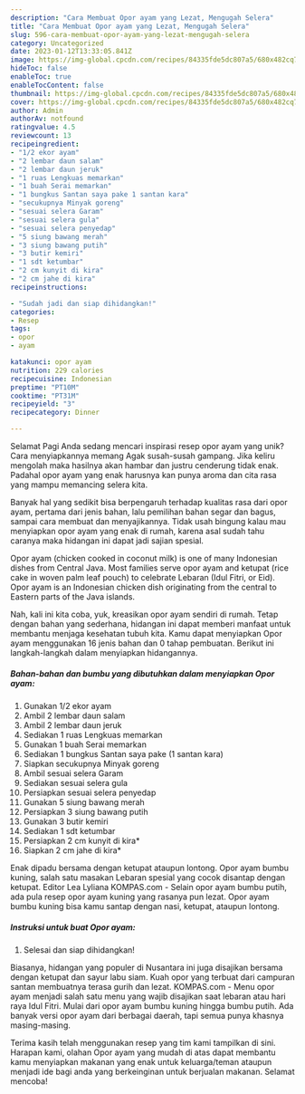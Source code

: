 ```yaml
---
description: "Cara Membuat Opor ayam yang Lezat, Mengugah Selera"
title: "Cara Membuat Opor ayam yang Lezat, Mengugah Selera"
slug: 596-cara-membuat-opor-ayam-yang-lezat-mengugah-selera
category: Uncategorized
date: 2023-01-12T13:33:05.841Z
image: https://img-global.cpcdn.com/recipes/84335fde5dc807a5/680x482cq70/opor-ayam-foto-resep-utama.jpg
hideToc: false
enableToc: true
enableTocContent: false
thumbnail: https://img-global.cpcdn.com/recipes/84335fde5dc807a5/680x482cq70/opor-ayam-foto-resep-utama.jpg
cover: https://img-global.cpcdn.com/recipes/84335fde5dc807a5/680x482cq70/opor-ayam-foto-resep-utama.jpg
author: Admin
authorAv: notfound
ratingvalue: 4.5
reviewcount: 13
recipeingredient:
- "1/2 ekor ayam"
- "2 lembar daun salam"
- "2 lembar daun jeruk"
- "1 ruas Lengkuas memarkan"
- "1 buah Serai memarkan"
- "1 bungkus Santan saya pake 1 santan kara"
- "secukupnya Minyak goreng"
- "sesuai selera Garam"
- "sesuai selera gula"
- "sesuai selera penyedap"
- "5 siung bawang merah"
- "3 siung bawang putih"
- "3 butir kemiri"
- "1 sdt ketumbar"
- "2 cm kunyit di kira"
- "2 cm jahe di kira"
recipeinstructions:

- "Sudah jadi dan siap dihidangkan!"
categories:
- Resep
tags:
- opor
- ayam

katakunci: opor ayam 
nutrition: 229 calories
recipecuisine: Indonesian
preptime: "PT10M"
cooktime: "PT31M"
recipeyield: "3"
recipecategory: Dinner

---
```



Selamat Pagi Anda sedang mencari inspirasi resep opor ayam yang unik? Cara menyiapkannya memang Agak susah-susah gampang. Jika keliru mengolah maka hasilnya akan hambar dan justru cenderung tidak enak. Padahal opor ayam yang enak harusnya kan punya aroma dan cita rasa yang mampu memancing selera kita.


Banyak hal yang sedikit bisa berpengaruh terhadap kualitas rasa dari opor ayam, pertama dari jenis bahan, lalu pemilihan bahan segar dan bagus, sampai cara membuat dan menyajikannya. Tidak usah bingung kalau mau menyiapkan opor ayam yang enak di rumah, karena asal sudah tahu caranya maka hidangan ini dapat jadi sajian spesial.

Opor ayam (chicken cooked in coconut milk) is one of many Indonesian dishes from Central Java. Most families serve opor ayam and ketupat (rice cake in woven palm leaf pouch) to celebrate Lebaran (Idul Fitri, or Eid). Opor ayam is an Indonesian chicken dish originating from the central to Eastern parts of the Java islands.


Nah, kali ini kita coba, yuk, kreasikan opor ayam sendiri di rumah. Tetap dengan bahan yang sederhana, hidangan ini dapat memberi manfaat untuk membantu menjaga kesehatan tubuh kita. Kamu dapat menyiapkan Opor ayam menggunakan 16 jenis bahan dan 0 tahap pembuatan. Berikut ini langkah-langkah dalam menyiapkan hidangannya.

<!--inarticleads1-->

##### Bahan-bahan dan bumbu yang dibutuhkan dalam menyiapkan Opor ayam:

1. Gunakan 1/2 ekor ayam
1. Ambil 2 lembar daun salam
1. Ambil 2 lembar daun jeruk
1. Sediakan 1 ruas Lengkuas memarkan
1. Gunakan 1 buah Serai memarkan
1. Sediakan 1 bungkus Santan saya pake (1 santan kara)
1. Siapkan secukupnya Minyak goreng
1. Ambil sesuai selera Garam
1. Sediakan sesuai selera gula
1. Persiapkan sesuai selera penyedap
1. Gunakan 5 siung bawang merah
1. Persiapkan 3 siung bawang putih
1. Gunakan 3 butir kemiri
1. Sediakan 1 sdt ketumbar
1. Persiapkan 2 cm kunyit di kira*
1. Siapkan 2 cm jahe di kira*


Enak dipadu bersama dengan ketupat ataupun lontong. Opor ayam bumbu kuning, salah satu masakan Lebaran spesial yang cocok disantap dengan ketupat. Editor Lea Lyliana KOMPAS.com - Selain opor ayam bumbu putih, ada pula resep opor ayam kuning yang rasanya pun lezat. Opor ayam bumbu kuning bisa kamu santap dengan nasi, ketupat, ataupun lontong. 

<!--inarticleads2-->

##### Instruksi untuk buat Opor ayam:


1. Selesai dan siap dihidangkan!

Biasanya, hidangan yang populer di Nusantara ini juga disajikan bersama dengan ketupat dan sayur labu siam. Kuah opor yang terbuat dari campuran santan membuatnya terasa gurih dan lezat. KOMPAS.com - Menu opor ayam menjadi salah satu menu yang wajib disajikan saat lebaran atau hari raya Idul Fitri. Mulai dari opor ayam bumbu kuning hingga bumbu putih. Ada banyak versi opor ayam dari berbagai daerah, tapi semua punya khasnya masing-masing. 

Terima kasih telah menggunakan resep yang tim kami tampilkan di sini. Harapan kami, olahan Opor ayam yang mudah di atas dapat membantu kamu menyiapkan makanan yang enak untuk keluarga/teman ataupun menjadi ide bagi anda yang berkeinginan untuk berjualan makanan. Selamat mencoba!
